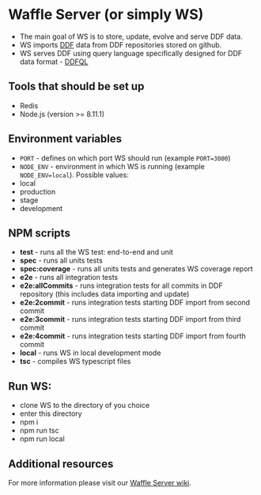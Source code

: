 # Waffle Server (or simply WS)

- The main goal of WS is to store, update, evolve and serve DDF data.
- WS imports [DDF](https://docs.google.com/document/d/1wQ9hp3OoLKE3oor2TtSxXx4QMkEqEtoEYDfzQASfA6E) data from DDF repositories stored on github.
- WS serves DDF using query language specifically designed for DDF data format - [DDFQL](https://docs.google.com/document/d/1olFm-XXjWxQ4LrTCfM42an6LbjbIgnt__V1DZxSmnuQ)

## Tools that should be set up
 - Redis
 - Node.js (version >= 8.11.1)

## Environment variables
- `PORT` - defines on which port WS should run (example `PORT=3000`)
- `NODE_ENV` - environment in which WS is running  (example `NODE_ENV=local`). Possible values:
 - local
 - production
 - stage
 - development

## NPM scripts
- **test** - runs all the WS test: end-to-end and unit
- **spec** - runs all units tests
- **spec:coverage** - runs all units tests and generates WS coverage report
- **e2e** - runs all integration tests
- **e2e:allCommits** - runs integration tests for all commits in DDF repository (this includes data importing and update)
- **e2e:2commit** - runs integration tests starting DDF import from second commit
- **e2e:3commit** - runs integration tests starting DDF import from third commit
- **e2e:4commit** - runs integration tests starting DDF import from fourth commit
- **local** - runs WS in local development mode
- **tsc** - compiles WS typescript files

## Run WS:
 - clone WS to the directory of you choice
 - enter this directory
 - npm i
 - npm run tsc
 - npm run local

## Additional resources
For more information please visit our [Waffle Server wiki](https://github.com/Gapminder/waffle-server/wiki).
